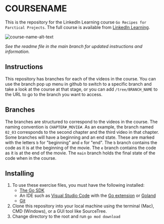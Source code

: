 # COURSENAME
This is the repository for the LinkedIn Learning course `Go Recipes for Parctical Projects`. The full course is available from [LinkedIn Learning][lil-course-url].

![course-name-alt-text][lil-thumbnail-url] 

_See the readme file in the main branch for updated instructions and information._
## Instructions
This repository has branches for each of the videos in the course. You can use the branch pop up menu in github to switch to a specific branch and take a look at the course at that stage, or you can add `/tree/BRANCH_NAME` to the URL to go to the branch you want to access.

## Branches
The branches are structured to correspond to the videos in the course. The naming convention is `CHAPTER#_MOVIE#`. As an example, the branch named `02_03` corresponds to the second chapter and the third video in that chapter. 
Some branches will have a beginning and an end state. These are marked with the letters `b` for "beginning" and `e` for "end". The `b` branch contains the code as it is at the beginning of the movie. The `e` branch contains the code as it is at the end of the movie. The `main` branch holds the final state of the code when in the course.

## Installing
1. To use these exercise files, you must have the following installed:
    - [The Go SDK](https://golang.org/dl)
    - An IDE such as [Visual Studio Code](https://code.visualstudio.com/) with the [Go extension](https://marketplace.visualstudio.com/items?itemName=golang.Go) or [Goland](https://www.jetbrains.com/go/)
    - [Git](https://git-scm.com/)
2. Clone this repository into your local machine using the terminal (Mac), CMD (Windows), or a GUI tool like SourceTree.
3. Change directory to the root and run `go mod download`


[0]: # (Replace these placeholder URLs with actual course URLs)

[lil-course-url]: https://www.linkedin.com/learning/
[lil-thumbnail-url]: http://

